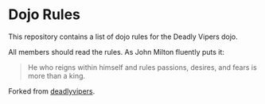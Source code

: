 Dojo Rules
==========


This repository contains a list of dojo rules for the Deadly Vipers dojo.

All members should read the rules. As John Milton fluently puts it:
> He who reigns within himself and rules passions, desires, and fears is more than a king.

Forked from [deadlyvipers](https://github.com/deadlyvipers).
